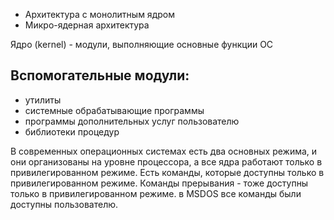 - Архитектура с монолитным ядром
- Микро-ядерная архитектура 

Ядро (kernel) - модули, выполняющие основные функции ОС
## Вспомогательные модули:
- утилиты
- системные обрабатывающие программы
- программы дополнительных услуг пользователю
- библиотеки процедур

В современных операционных системах есть два основных режима, и они организованы на уровне процессора, а все ядра работают только в привилегированном режиме. Есть команды, которые доступны только в 
привилегированном режиме. Команды прерывания - тоже доступны только в привилегированном режиме.
в MSDOS все команды были доступны пользователю.




